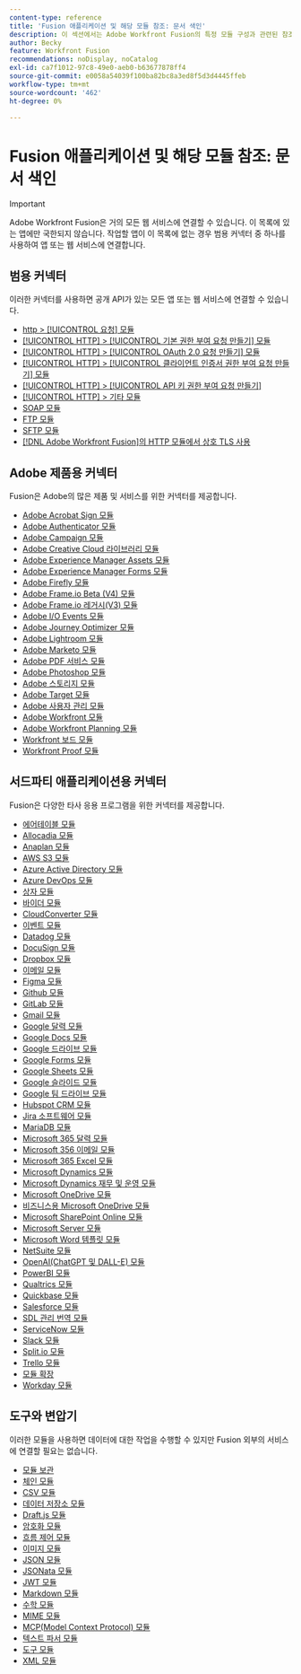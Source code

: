 ```yaml
---
content-type: reference
title: 'Fusion 애플리케이션 및 해당 모듈 참조: 문서 색인'
description: 이 섹션에서는 Adobe Workfront Fusion의 특정 모듈 구성과 관련된 참조 자료를 제공합니다.
author: Becky
feature: Workfront Fusion
recommendations: noDisplay, noCatalog
exl-id: ca7f1012-97c8-49e0-aeb0-b63677878ff4
source-git-commit: e0058a54039f100ba82bc8a3ed8f5d3d4445ffeb
workflow-type: tm+mt
source-wordcount: '462'
ht-degree: 0%

---
```


# Fusion 애플리케이션 및 해당 모듈 참조: 문서 색인

>[!IMPORTANT]
>
>Adobe Workfront Fusion은 거의 모든 웹 서비스에 연결할 수 있습니다. 이 목록에 있는 앱에만 국한되지 않습니다. 작업할 앱이 이 목록에 없는 경우 범용 커넥터 중 하나를 사용하여 앱 또는 웹 서비스에 연결합니다.

## 범용 커넥터

이러한 커넥터를 사용하면 공개 API가 있는 모든 앱 또는 웹 서비스에 연결할 수 있습니다.

* [http > [!UICONTROL 요청] 모듈](/help/workfront-fusion/references/apps-and-modules/universal-connectors/http-module-make-a-request.md)
* [[!UICONTROL HTTP] > [!UICONTROL 기본 권한 부여 요청 만들기] 모듈](/help/workfront-fusion/references/apps-and-modules/universal-connectors/http-module-make-a-basic-auth-request.md)
* [[!UICONTROL HTTP] > [!UICONTROL OAuth 2.0 요청 만들기] 모듈](/help/workfront-fusion/references/apps-and-modules/universal-connectors/http-module-make-an-oauth-2-request.md)
* [[!UICONTROL HTTP] > [!UICONTROL 클라이언트 인증서 권한 부여 요청 만들기] 모듈](/help/workfront-fusion/references/apps-and-modules/universal-connectors/http-module-make-a-client-cert-auth-request.md)
* [[!UICONTROL HTTP] > [!UICONTROL API 키 권한 부여 요청 만들기]](/help/workfront-fusion/references/apps-and-modules/universal-connectors/http-module-make-an-api-key-auth-request.md)
* [[!UICONTROL HTTP] > 기타 모듈](/help/workfront-fusion/references/apps-and-modules/universal-connectors/http-modules.md)
* [SOAP 모듈](/help/workfront-fusion/references/apps-and-modules/universal-connectors/soap-module.md)
* [FTP 모듈](/help/workfront-fusion/references/apps-and-modules/universal-connectors/ftp-modules.md)
* [SFTP 모듈](/help/workfront-fusion/references/apps-and-modules/universal-connectors/sftp.md)
* [ [!DNL Adobe Workfront Fusion]의 HTTP 모듈에서 상호 TLS 사용](/help/workfront-fusion/references/apps-and-modules/universal-connectors/use-mtls-in-http-modules.md)

## Adobe 제품용 커넥터

Fusion은 Adobe의 많은 제품 및 서비스를 위한 커넥터를 제공합니다.

* [Adobe Acrobat Sign 모듈](/help/workfront-fusion/references/apps-and-modules/adobe-connectors/adobe-sign-modules.md)
* [Adobe Authenticator 모듈](/help/workfront-fusion/references/apps-and-modules/adobe-connectors/adobe-authenticator-modules.md)
* [Adobe Campaign 모듈](/help/workfront-fusion/references/apps-and-modules/adobe-connectors/adobe-campaign-classic-connector.md)
* [Adobe Creative Cloud 라이브러리 모듈](/help/workfront-fusion/references/apps-and-modules/adobe-connectors/creative-cloud-libraries-modules.md)
* [Adobe Experience Manager Assets 모듈](/help/workfront-fusion/references/apps-and-modules/adobe-connectors/aem-assets-modules.md)
* [Adobe Experience Manager Forms 모듈](/help/workfront-fusion/references/apps-and-modules/adobe-connectors/aem-forms-modules.md)
* [Adobe Firefly 모듈](/help/workfront-fusion/references/apps-and-modules/adobe-connectors/adobe-firefly-modules.md)
* [Adobe Frame.io Beta (V4) 모듈](/help/workfront-fusion/references/apps-and-modules/adobe-connectors/frame-io-modules.md)
* [Adobe Frame.io 레거시(V3) 모듈](/help/workfront-fusion/references/apps-and-modules/adobe-connectors/frame-io-modules.md)
* [Adobe I/O Events 모듈](/help/workfront-fusion/references/apps-and-modules/adobe-connectors/adobe-io-events-modules.md)
* [Adobe Journey Optimizer 모듈](/help/workfront-fusion/references/apps-and-modules/adobe-connectors/adobe-journey-optimizer-modules.md)
* [Adobe Lightroom 모듈](/help/workfront-fusion/references/apps-and-modules/adobe-connectors/adobe-lightroom-modules.md)
* [Adobe Marketo 모듈](/help/workfront-fusion/references/apps-and-modules/adobe-connectors/adobe-marketo-modules.md)
* [Adobe PDF 서비스 모듈](/help/workfront-fusion/references/apps-and-modules/adobe-connectors/pdf-modules.md)
* [Adobe Photoshop 모듈](/help/workfront-fusion/references/apps-and-modules/adobe-connectors/adobe-photoshop-modules.md)
* [Adobe 스토리지 모듈](/help/workfront-fusion/references/apps-and-modules/adobe-connectors/adobe-storage-modules.md)
* [Adobe Target 모듈](/help/workfront-fusion/references/apps-and-modules/adobe-connectors/adobe-target-modules.md)
* [Adobe 사용자 관리 모듈](/help/workfront-fusion/references/apps-and-modules/adobe-connectors/adobe-user-management-modules.md)
* [Adobe Workfront 모듈](/help/workfront-fusion/references/apps-and-modules/adobe-connectors/workfront-modules.md)
* [Adobe Workfront Planning 모듈](/help/workfront-fusion/references/apps-and-modules/adobe-connectors/workfront-planning-modules.md)
* [Workfront 보드 모듈](/help/workfront-fusion/references/apps-and-modules/adobe-connectors/workfront-boards-modules.md)
* [Workfront Proof 모듈](/help/workfront-fusion/references/apps-and-modules/adobe-connectors/workfront-proof-modules.md)

## 서드파티 애플리케이션용 커넥터

Fusion은 다양한 타사 응용 프로그램을 위한 커넥터를 제공합니다.

* [에어테이블 모듈](/help/workfront-fusion/references/apps-and-modules/third-party-connectors/airtable-modules.md)
* [Allocadia 모듈](/help/workfront-fusion/references/apps-and-modules/third-party-connectors/allocadia-modules.md)
* [Anaplan 모듈](/help/workfront-fusion/references/apps-and-modules/third-party-connectors/anaplan-modules.md)
* [AWS S3 모듈](/help/workfront-fusion/references/apps-and-modules/third-party-connectors/aws-s3-modules.md)
* [Azure Active Directory 모듈](/help/workfront-fusion/references/apps-and-modules/third-party-connectors/azure-ad-modules.md)
* [Azure DevOps 모듈](/help/workfront-fusion/references/apps-and-modules/third-party-connectors/azure-dev-ops.md)
* [상자 모듈](/help/workfront-fusion/references/apps-and-modules/third-party-connectors/box-modules.md)
* [바이더 모듈](/help/workfront-fusion/references/apps-and-modules/third-party-connectors/bynder-modules.md)
* [CloudConverter 모듈](/help/workfront-fusion/references/apps-and-modules/third-party-connectors/cloud-convert-modules.md)
* [이벤트 모듈](/help/workfront-fusion/references/apps-and-modules/third-party-connectors/cvent-modules.md)
* [Datadog 모듈](/help/workfront-fusion/references/apps-and-modules/third-party-connectors/datadog-modules.md)
* [DocuSign 모듈](/help/workfront-fusion/references/apps-and-modules/third-party-connectors/docusign-modules.md)
* [Dropbox 모듈](/help/workfront-fusion/references/apps-and-modules/third-party-connectors/dropbox-modules.md)
* [이메일 모듈](/help/workfront-fusion/references/apps-and-modules/third-party-connectors/email-modules.md)
* [Figma 모듈](/help/workfront-fusion/references/apps-and-modules/third-party-connectors/figma-modules.md)
* [Github 모듈](/help/workfront-fusion/references/apps-and-modules/third-party-connectors/github.md)
* [GitLab 모듈](/help/workfront-fusion/references/apps-and-modules/third-party-connectors/gitlab-modules.md)
* [Gmail 모듈](/help/workfront-fusion/references/apps-and-modules/third-party-connectors/gmail-modules.md)
* [Google 달력 모듈](/help/workfront-fusion/references/apps-and-modules/third-party-connectors/google-calendar-modules.md)
* [Google Docs 모듈](/help/workfront-fusion/references/apps-and-modules/third-party-connectors/google-docs-modules.md)
* [Google 드라이브 모듈](/help/workfront-fusion/references/apps-and-modules/third-party-connectors/google-drive-modules.md)
* [Google Forms 모듈](/help/workfront-fusion/references/apps-and-modules/third-party-connectors/google-forms-modules.md)
* [Google Sheets 모듈](/help/workfront-fusion/references/apps-and-modules/third-party-connectors/google-sheets-modules.md)
* [Google 슬라이드 모듈](/help/workfront-fusion/references/apps-and-modules/third-party-connectors/google-slides-modules.md)
* [Google 팀 드라이브 모듈](/help/workfront-fusion/references/apps-and-modules/third-party-connectors/google-team-drive-modules.md)
* [Hubspot CRM 모듈](/help/workfront-fusion/references/apps-and-modules/third-party-connectors/hubspot-crm-modules.md)
* [Jira 소프트웨어 모듈](/help/workfront-fusion/references/apps-and-modules/third-party-connectors/jira-software-modules.md)
* [MariaDB 모듈](/help/workfront-fusion/references/apps-and-modules/third-party-connectors/mariadb-modules.md)
* [Microsoft 365 달력 모듈](/help/workfront-fusion/references/apps-and-modules/third-party-connectors/microsoft-365-calendar-modules.md)
* [Microsoft 356 이메일 모듈](/help/workfront-fusion/references/apps-and-modules/third-party-connectors/microsoft-365-email-modules.md)
* [Microsoft 365 Excel 모듈](/help/workfront-fusion/references/apps-and-modules/third-party-connectors/microsoft-365-excel-modules.md)
* [Microsoft Dynamics 모듈](/help/workfront-fusion/references/apps-and-modules/third-party-connectors/microsoft-dynamics-365-modules.md)
* [Microsoft Dynamics 재무 및 운영 모듈](/help/workfront-fusion/references/apps-and-modules/third-party-connectors/dynamics-finance-operations-modules.md)
* [Microsoft OneDrive 모듈](/help/workfront-fusion/references/apps-and-modules/third-party-connectors/microsoft-onedrive-modules.md)
* [비즈니스용 Microsoft OneDrive 모듈](/help/workfront-fusion/references/apps-and-modules/third-party-connectors/microsoft-onedrive-for-business-modules.md)
* [Microsoft SharePoint Online 모듈](/help/workfront-fusion/references/apps-and-modules/third-party-connectors/sharepoint-modules.md)
* [Microsoft Server 모듈](/help/workfront-fusion/references/apps-and-modules/third-party-connectors/microsoft-sql-server-modules.md)
* [Microsoft Word 템플릿 모듈](/help/workfront-fusion/references/apps-and-modules/third-party-connectors/microsoft-word-templates-modules.md)
* [NetSuite 모듈](/help/workfront-fusion/references/apps-and-modules/third-party-connectors/netsuite.md)
* [OpenAI(ChatGPT 및 DALL-E) 모듈](/help/workfront-fusion/references/apps-and-modules/third-party-connectors/openai-chatgpt-modules.md)
* [PowerBI 모듈](/help/workfront-fusion/references/apps-and-modules/third-party-connectors/powerbi-modules.md)
* [Qualtrics 모듈](/help/workfront-fusion/references/apps-and-modules/third-party-connectors/qualtrics-modules.md)
* [Quickbase 모듈](/help/workfront-fusion/references/apps-and-modules/third-party-connectors/quickbase-modules.md)
* [Salesforce 모듈](/help/workfront-fusion/references/apps-and-modules/third-party-connectors/salesforce-modules.md)
* [SDL 관리 번역 모듈](/help/workfront-fusion/references/apps-and-modules/third-party-connectors/sdl-managed-translation-modules.md)
* [ServiceNow 모듈](/help/workfront-fusion/references/apps-and-modules/third-party-connectors/servicenow-modules.md)
* [Slack 모듈](/help/workfront-fusion/references/apps-and-modules/third-party-connectors/slack-modules.md)
* [Split.io 모듈](/help/workfront-fusion/references/apps-and-modules/third-party-connectors/split-io-modules.md)
* [Trello 모듈](/help/workfront-fusion/references/apps-and-modules/third-party-connectors/trello-modules.md)
* [모듈 확장](/help/workfront-fusion/references/apps-and-modules/third-party-connectors/widen-modules.md)
* [Workday 모듈](/help/workfront-fusion/references/apps-and-modules/third-party-connectors/workday-modules.md)


## 도구와 변압기

이러한 모듈을 사용하면 데이터에 대한 작업을 수행할 수 있지만 Fusion 외부의 서비스에 연결할 필요는 없습니다.

* [모듈 보관](/help/workfront-fusion/references/apps-and-modules/tools-and-transformers/archive-modules.md)
* [체인 모듈](/help/workfront-fusion/references/apps-and-modules/tools-and-transformers/chain-modules.md)
* [CSV 모듈](/help/workfront-fusion/references/apps-and-modules/tools-and-transformers/csv.md)
* [데이터 저장소 모듈](/help/workfront-fusion/references/apps-and-modules/tools-and-transformers/data-store-modules.md)
* [Draft.js 모듈](/help/workfront-fusion/references/apps-and-modules/tools-and-transformers/draft-js-modules.md)
* [암호화 모듈](/help/workfront-fusion/references/apps-and-modules/tools-and-transformers/encryptor-modules.md)
* [흐름 제어 모듈](/help/workfront-fusion/references/apps-and-modules/tools-and-transformers/flow-control.md)
* [이미지 모듈](/help/workfront-fusion/references/apps-and-modules/tools-and-transformers/image-module.md)
* [JSON 모듈](/help/workfront-fusion/references/apps-and-modules/tools-and-transformers/json-modules.md)
* [JSONata 모듈](/help/workfront-fusion/references/apps-and-modules/tools-and-transformers/jsonata-module.md)
* [JWT 모듈](/help/workfront-fusion/references/apps-and-modules/tools-and-transformers/jwt-modules.md)
* [Markdown 모듈](/help/workfront-fusion/references/apps-and-modules/tools-and-transformers/markdown-modules.md)
* [수학 모듈](/help/workfront-fusion/references/apps-and-modules/tools-and-transformers/math-module.md)
* [MIME 모듈](/help/workfront-fusion/references/apps-and-modules/tools-and-transformers/mime.md)
* [MCP(Model Context Protocol) 모듈](/help/workfront-fusion/references/apps-and-modules/tools-and-transformers/model-context-protocol-mcp-connector.md)
* [텍스트 파서 모듈](/help/workfront-fusion/references/apps-and-modules/tools-and-transformers/text-parser.md)
* [도구 모듈](/help/workfront-fusion/references/apps-and-modules/tools-and-transformers/tools-modules.md)
* [XML 모듈](/help/workfront-fusion/references/apps-and-modules/tools-and-transformers/xml-modules.md)
